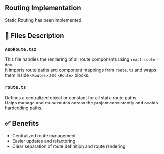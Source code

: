 ## Routing Implementation

Static Routing has been implemented.


## 📄 Files Description

### `AppRoute.tsx`
This file handles the rendering of all route components using `react-router-dom`.  
It imports route paths and component mappings from `route.ts` and wraps them inside `<Routes>` and `<Route>` blocks.

### `route.ts`
Defines a centralized object or constant for all static route paths.  
Helps manage and reuse routes across the project consistently and avoids hardcoding paths.

## ✅ Benefits

- Centralized route management
- Easier updates and refactoring
- Clear separation of route definition and route rendering



